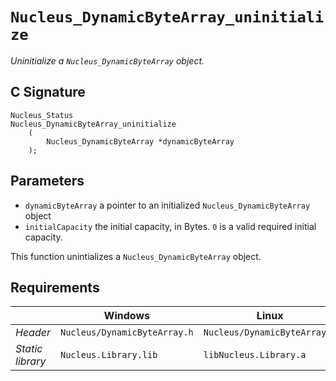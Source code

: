 # `Nucleus_DynamicByteArray_uninitialize`
*Uninitialize a `Nucleus_DynamicByteArray` object.*

## C Signature
```
Nucleus_Status
Nucleus_DynamicByteArray_uninitialize
    (
        Nucleus_DynamicByteArray *dynamicByteArray
    );
```

## Parameters
- `dynamicByteArray` a pointer to an initialized `Nucleus_DynamicByteArray` object
- `initialCapacity` the initial capacity, in Bytes. `0` is a valid required initial capacity.

This function unintializes a `Nucleus_DynamicByteArray` object.

## Requirements

|                      | Windows                      | Linux                        |
|----------------------|------------------------------|------------------------------|
| *Header*             | `Nucleus/DynamicByteArray.h` | `Nucleus/DynamicByteArray.h` |
| *Static library*     | `Nucleus.Library.lib`        | `libNucleus.Library.a`       |
